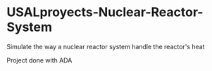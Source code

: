 # USALproyects-Nuclear-Reactor-System

Simulate the way a nuclear reactor system handle the reactor's heat

Project done with ADA
